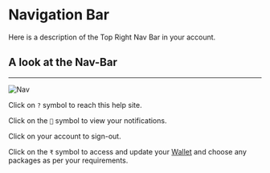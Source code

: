 # Navigation Bar

Here is a description of the Top Right Nav Bar in your account.

## A look at the Nav-Bar
---
![Nav](imgs/money-11.gif)

Click on `?` symbol to reach this help site.

Click on the `🔔` symbol to view your notifications.

Click on your account to sign-out.

Click on the `₹` symbol to access and update your [Wallet](wallet.md) and choose any packages as per your requirements.

